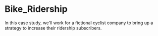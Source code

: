 # Bike_Ridership
In this case study, we'll work for a fictional cyclist company to bring up a strategy to increase their ridership subscribers.
